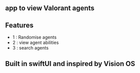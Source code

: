 ##  app to view Valorant agents
## Features
- 1 : Randomise agents
- 2 : view agent abilities
- 3 : search agents

## Built in swiftUI and inspired by Vision OS

